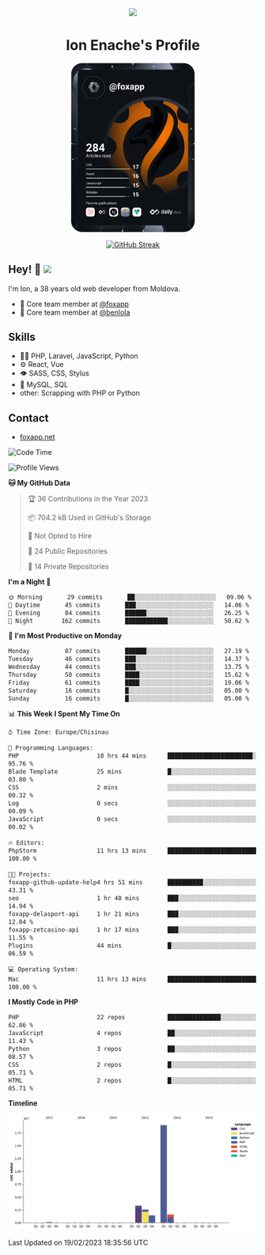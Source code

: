 <div id="header" align="center">
  <img src="https://media.giphy.com/media/M9gbBd9nbDrOTu1Mqx/giphy.gif" width="100"/>
	<h1>Ion Enache's Profile</h1>
</div>
<div align="center">
	<a href="https://app.daily.dev/foxapp"><img src="https://github.com/foxapp/foxapp/blob/master/devcard.svg" width="250" alt="Ion Enache's Dev Card"/></a>
</div>


<div align="center">
	
[![GitHub Streak](http://github-readme-streak-stats.herokuapp.com?user=foxapp&hide_border=true&date_format=M%20j%5B%2C%20Y%5D)](https://git.io/streak-stats)
	
</div>


## Hey! 👋 <img src="https://media.giphy.com/media/hvRJCLFzcasrR4ia7z/giphy.gif" width="30px"/>
I'm Ion, a 38 years old web developer from Moldova.


- 👥 Core team member at [@foxapp](https://github.com/foxapp)
- 👥 Core team member at [@benlola](https://github.com/benlola)

## Skills
- 👨‍💻 PHP, Laravel, JavaScript, Python
- ⚙️ React, Vue
- 👁️ SASS, CSS, Stylus
- 💽 MySQL, SQL
- other: Scrapping with PHP or Python

## Contact
- [foxapp.net](https://www.foxapp.net)

<!--START_SECTION:waka-->
![Code Time](http://img.shields.io/badge/Code%20Time-1%2C224%20hrs%2020%20mins-blue)

![Profile Views](http://img.shields.io/badge/Profile%20Views-0-blue)

**🐱 My GitHub Data** 

> 🏆 36 Contributions in the Year 2023
 > 
> 📦 704.2 kB Used in GitHub's Storage 
 > 
> 🚫 Not Opted to Hire
 > 
> 📜 24 Public Repositories 
 > 
> 🔑 14 Private Repositories  
 > 
**I'm a Night 🦉** 

```text
🌞 Morning       29 commits       ██░░░░░░░░░░░░░░░░░░░░░░░   09.06 % 
🌆 Daytime       45 commits       ███░░░░░░░░░░░░░░░░░░░░░░   14.06 % 
🌃 Evening       84 commits       ██████░░░░░░░░░░░░░░░░░░░   26.25 % 
🌙 Night        162 commits       ████████████░░░░░░░░░░░░░   50.62 % 

```
📅 **I'm Most Productive on Monday** 

```text
Monday          87 commits       ██████░░░░░░░░░░░░░░░░░░░   27.19 % 
Tuesday         46 commits       ███░░░░░░░░░░░░░░░░░░░░░░   14.37 % 
Wednesday       44 commits       ███░░░░░░░░░░░░░░░░░░░░░░   13.75 % 
Thursday        50 commits       ████░░░░░░░░░░░░░░░░░░░░░   15.62 % 
Friday          61 commits       ████░░░░░░░░░░░░░░░░░░░░░   19.06 % 
Saturday        16 commits       █░░░░░░░░░░░░░░░░░░░░░░░░   05.00 % 
Sunday          16 commits       █░░░░░░░░░░░░░░░░░░░░░░░░   05.00 % 

```


📊 **This Week I Spent My Time On** 

```text
⌚︎ Time Zone: Europe/Chisinau

💬 Programming Languages: 
PHP                      10 hrs 44 mins      ████████████████████████░   95.76 % 
Blade Template           25 mins             █░░░░░░░░░░░░░░░░░░░░░░░░   03.80 % 
CSS                      2 mins              ░░░░░░░░░░░░░░░░░░░░░░░░░   00.32 % 
Log                      0 secs              ░░░░░░░░░░░░░░░░░░░░░░░░░   00.09 % 
JavaScript               0 secs              ░░░░░░░░░░░░░░░░░░░░░░░░░   00.02 % 

🔥 Editors: 
PhpStorm                 11 hrs 13 mins      █████████████████████████   100.00 % 

🐱‍💻 Projects: 
foxapp-github-update-help4 hrs 51 mins       ██████████░░░░░░░░░░░░░░░   43.31 % 
seo                      1 hr 40 mins        ███░░░░░░░░░░░░░░░░░░░░░░   14.94 % 
foxapp-delasport-api     1 hr 21 mins        ███░░░░░░░░░░░░░░░░░░░░░░   12.04 % 
foxapp-zetcasino-api     1 hr 17 mins        ███░░░░░░░░░░░░░░░░░░░░░░   11.55 % 
Plugins                  44 mins             █░░░░░░░░░░░░░░░░░░░░░░░░   06.59 % 

💻 Operating System: 
Mac                      11 hrs 13 mins      █████████████████████████   100.00 % 

```

**I Mostly Code in PHP** 

```text
PHP                      22 repos            ███████████████░░░░░░░░░░   62.86 % 
JavaScript               4 repos             ██░░░░░░░░░░░░░░░░░░░░░░░   11.43 % 
Python                   3 repos             ██░░░░░░░░░░░░░░░░░░░░░░░   08.57 % 
CSS                      2 repos             █░░░░░░░░░░░░░░░░░░░░░░░░   05.71 % 
HTML                     2 repos             █░░░░░░░░░░░░░░░░░░░░░░░░   05.71 % 

```


**Timeline**

![Chart not found](https://raw.githubusercontent.com/foxapp/foxapp/master/charts/bar_graph.png) 


 Last Updated on 19/02/2023 18:35:56 UTC
<!--END_SECTION:waka-->
